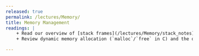 ```yaml
---
released: true
permalink: /lectures/Memory/
title: Memory Management
readings: |
    + Read our overview of [stack frames](/lectures/Memory/stack_notes)
    + Review dynamic memory allocation (`malloc`/`free` in C) and the operation of the heap (K&R 5.6-5.9 or Essential C Section 6). Consider the comparison/contrast between stack and heap allocation and use cases for each.

---
```




